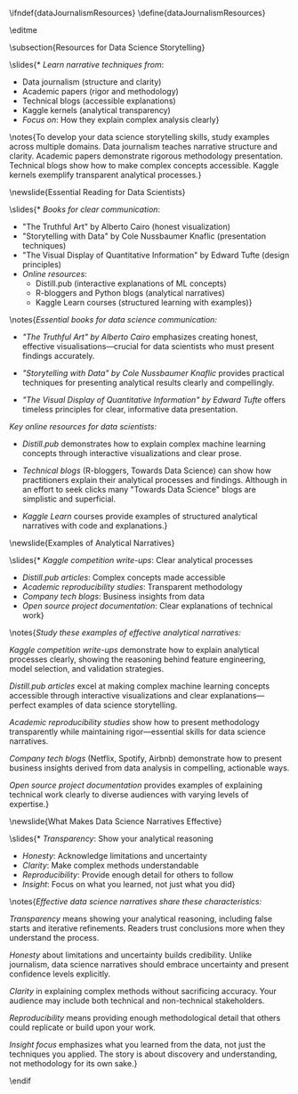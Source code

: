 \ifndef{dataJournalismResources}
\define{dataJournalismResources}

\editme

\subsection{Resources for Data Science Storytelling}

\slides{* *Learn narrative techniques from*:
  * Data journalism (structure and clarity)
  * Academic papers (rigor and methodology)
  * Technical blogs (accessible explanations)
  * Kaggle kernels (analytical transparency)
* *Focus on*: How they explain complex analysis clearly}

\notes{To develop your data science storytelling skills, study examples across multiple domains. Data journalism teaches narrative structure and clarity. Academic papers demonstrate rigorous methodology presentation. Technical blogs show how to make complex concepts accessible. Kaggle kernels exemplify transparent analytical processes.}

\newslide{Essential Reading for Data Scientists}

\slides{* *Books for clear communication*:
  * "The Truthful Art" by Alberto Cairo (honest visualization)
  * "Storytelling with Data" by Cole Nussbaumer Knaflic (presentation techniques)
  * "The Visual Display of Quantitative Information" by Edward Tufte (design principles)
* *Online resources*:
  * Distill.pub (interactive explanations of ML concepts)
  * R-bloggers and Python blogs (analytical narratives)
  * Kaggle Learn courses (structured learning with examples)}

\notes{*Essential books for data science communication:*

- *"The Truthful Art" by Alberto Cairo* emphasizes creating honest, effective visualisations—crucial for data scientists who must present findings accurately.

- *"Storytelling with Data" by Cole Nussbaumer Knaflic* provides practical techniques for presenting analytical results clearly and compellingly.

- *"The Visual Display of Quantitative Information" by Edward Tufte* offers timeless principles for clear, informative data presentation.

*Key online resources for data scientists:*

- *Distill.pub* demonstrates how to explain complex machine learning concepts through interactive visualizations and clear prose.

- *Technical blogs* (R-bloggers, Towards Data Science) can show how practitioners explain their analytical processes and findings. Although in an effort to seek clicks many "Towards Data Science" blogs are simplistic and superficial.

- *Kaggle Learn* courses provide examples of structured analytical narratives with code and explanations.}

\newslide{Examples of Analytical Narratives}

\slides{* *Kaggle competition write-ups*: Clear analytical processes
* *Distill.pub articles*: Complex concepts made accessible  
* *Academic reproducibility studies*: Transparent methodology
* *Company tech blogs*: Business insights from data
* *Open source project documentation*: Clear explanations of technical work}

\notes{*Study these examples of effective analytical narratives:*

*Kaggle competition write-ups* demonstrate how to explain analytical processes clearly, showing the reasoning behind feature engineering, model selection, and validation strategies.

*Distill.pub articles* excel at making complex machine learning concepts accessible through interactive visualizations and clear explanations—perfect examples of data science storytelling.

*Academic reproducibility studies* show how to present methodology transparently while maintaining rigor—essential skills for data science narratives.

*Company tech blogs* (Netflix, Spotify, Airbnb) demonstrate how to present business insights derived from data analysis in compelling, actionable ways.

*Open source project documentation* provides examples of explaining technical work clearly to diverse audiences with varying levels of expertise.}

\newslide{What Makes Data Science Narratives Effective}

\slides{* *Transparency*: Show your analytical reasoning
* *Honesty*: Acknowledge limitations and uncertainty  
* *Clarity*: Make complex methods understandable
* *Reproducibility*: Provide enough detail for others to follow
* *Insight*: Focus on what you learned, not just what you did}

\notes{*Effective data science narratives share these characteristics:*

*Transparency* means showing your analytical reasoning, including false starts and iterative refinements. Readers trust conclusions more when they understand the process.

*Honesty* about limitations and uncertainty builds credibility. Unlike journalism, data science narratives should embrace uncertainty and present confidence levels explicitly.

*Clarity* in explaining complex methods without sacrificing accuracy. Your audience may include both technical and non-technical stakeholders.

*Reproducibility* means providing enough methodological detail that others could replicate or build upon your work.

*Insight focus* emphasizes what you learned from the data, not just the techniques you applied. The story is about discovery and understanding, not methodology for its own sake.}

\endif
